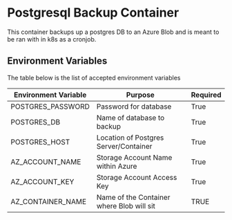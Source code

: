 # Postgresql Backup Container
This container backups up a postgres DB to an Azure Blob and is meant to be ran with in k8s as a cronjob.

## Environment Variables
The table below is the list of accepted environment variables



Environment Variable | Purpose | Required
-------------------- | ------- | --------
POSTGRES_PASSWORD | Password for database | True
POSTGRES_DB | Name of database to backup | True
POSTGRES_HOST | Location of Postgres Server/Container | True
AZ_ACCOUNT_NAME | Storage Account Name within Azure | True
AZ_ACCOUNT_KEY | Storage Account Access Key | True
AZ_CONTAINER_NAME | Name of the Container where Blob will sit | TRUE